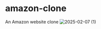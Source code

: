 # amazon-clone
An Amazon website clone
![2025-02-07 (1)](https://github.com/user-attachments/assets/02438135-9a66-4dc1-844f-5ea0df2ed766)
